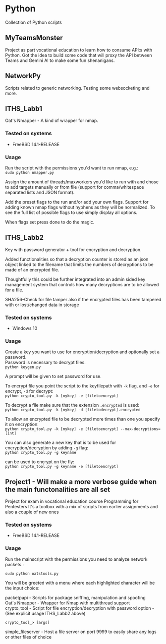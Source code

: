 # Python
Collection of Python scripts

## MyTeamsMonster
Project as part vocational education to learn how to consume API:s with Python.
Got the idea to build some code that will proxy the API between Teams and Gemini AI
to make some fun shenanigans.

## NetworkPy
Scripts related to generic networking. Testing some websocketing and more.

## ITHS_Labb1
Oat's Nmapper - A kind of wrapper for nmap.

### Tested on systems
* FreeBSD 14.1-RELEASE

### Usage
Run the script with the permissions you'd want to run nmap, e.g.:<br/>
`sudo python nmapper.py`<br/>

Assign the amount of threads/maxworkers you'd like to run with
and chose to add targets manually or from file (support for comma/whitespace separated lists and JSON format).

Add the preset flags to the run and/or add your own flags.
Support for adding known nmap flags without hyphens as they will be normalized.
To see the full list of possible flags to use simply display all options.

When flags set press done to do the magic.

## ITHS_Labb2
Key with password generator + tool for encryption and decryption. <br/>

Added functionalities so that a decryption counter is stored as an json object
linked to the filename that limits the numbers of decryptions to be made of an 
encrypted file.

Thoughtfully this could be further integrated into an admin sided key management system
that controls how many decryptions are to be allowed for a file.

SHA256-Check for file tamper also if the encrypted files has been tampered with or lost/changed data
in storage

### Tested on systems
* Windows 10

### Usage
Create a key you want to use for encryption/decryption and optionally set a password. <br/>
Password is necessary to decrypt files. <br/>
`python keygen.py` <br/>

A prompt will be given to set password for use.

To encrypt file you point the script to the keyfilepath with `-k` flag,
and `-e` for encrypt, `-d` for decrypt: <br/>
`python crypto_tool.py -k [mykey] -e [filetoencrypt]` <br/>

To decrypt a file make sure that the extension `.encrypted` is used: <br/>
`python crypto_tool.py -k [mykey] -d [filetodecrypt].encrypted` <br/>

To allow an encrypted file to be decrypted more times than one you specify it on encryption: <br/>
`python crypto_tool.py -k [mykey] -e [filetoencrypt] --max-decryptions=[int]` <br/>

You can also generate a new key that is to be used for encryption/decryption by adding `-g` flag: <br/>
`python crypto_tool.py -g keyname` <br/>

can be used to encrypt on the fly: <br/>
`python crypto_tool.py -g keyname -e [filetoencrypt]`

## Project1 - Will make a more verbose guide when the main functonalities are all set
Project for exam in vocational education course Programming for Pentesters
It's a toolbox with a mix of scripts from earlier assignments and also a couple of new ones

### Tested on systems
* FreeBSD 14.1-RELEASE

### Usage
Run the mainscript with the permissions you need to analyze network packets : <br/>

`sudo python oatstools.py` <br/>

You will be greeted with a menu where each highlighted character will be the input choice: <br/>

packetpapi - Scripts for package sniffing, manipulation and spoofing <br/>
Oat's Nmapper - Wrapper for Nmap with multithread support <br/>
crypto_tool - Script for file encryption/decryption with password option - (See explicit usage ITHS_Labb2 above) <br/>

`crypto_tool_> [args]`

simple_fileserver - Host a file server on port 9999 to easily share any logs or other files of choice



